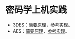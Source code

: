 # 密码学上机实践
- 3DES：[简要原理](https://www.cnblogs.com/mingyueanyao/p/13905732.html)，[参考实现](https://github.com/mingyueanyao/Cryptography/blob/master/Codes/3DES.py)。
- AES：[简要原理](https://www.cnblogs.com/mingyueanyao/p/14006893.html)，[参考实现](https://github.com/mingyueanyao/Cryptography/blob/master/Codes/AES.py)。
